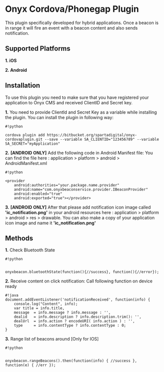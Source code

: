 # **Onyx Cordova/Phonegap Plugin** #

This plugin specifically developed for hybrid applications. Once a beacon is in range it will fire an event with a beacon content and also sends notification.

## **Supported Platforms** ##

**1. iOS** 

**2. Android**

## **Installation** ##

To use this plugin you need to make sure that you have registered your application to Onyx CMS and received ClientID and Secret key. 

**1.** You need to provide ClientId and Secret Key as a variable while installing the plugin. You can install the plugin in following way:


```
#!python

cordova plugin add https://bitbucket.org/spartadigital/onyx-cordovaplugin.git --save --variable SA_CLIENTID="123456789" --variable SA_SECRET="myApplication"
```
**2.** **[ANDROID ONLY]** Add the following code in Android Manifest file:
You can find the file here : application > platform > android > AndroidManifest.xml


```
#!python

<provider
	android:authorities="your.package.name.provider"
	android:name="com.onyxbeaconservice.provider.IBeaconProvider"
	android:enabled="true"
	android:exported="true"></provider>
```
**3.** **[ANDROID ONLY]** After that please add notification icon image called **'ic_notification.png'** in your android resources here : application > platform > android > res > drawable. You can also make a copy of your application icon image and name it **'ic_notification.png'**

## **Methods** ##

**1.** Check Bluetooth State

```
#!python


onyxbeacon.bluetoothState(function(){//success}, function(){//error});
```


**2.** Receive content on click notification:
Call following function on device ready

```
#!java
document.addEventListener('notificationReceived', function(info) {
    console.log("Content", info);
    var title = info.title, 
    message  = info.message ? info.message : '', 
    dealid   = info.description ? info.description.trim(): '',
    dealUrl  = info.action ? encodeURI( info.action ) : '',
    type     = info.contentType ? info.contentType : 0;
}

```

**3.** Range list of beacons around [Only for IOS]


```
#!python


onyxbeacon.rangeBeacons().then(function(info) { //success }, function(e) { //err });

```